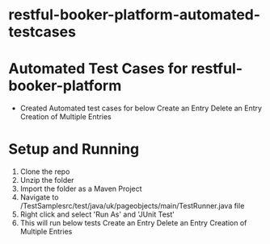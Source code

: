 # restful-booker-platform-automated-testcases

# Automated Test Cases for restful-booker-platform
- Created Automated test cases for below
  Create an Entry
  Delete an Entry
  Creation of Multiple Entries

# Setup and Running
1. Clone the repo
2. Unzip the folder
3. Import the folder as a Maven Project
4. Navigate to /TestSamplesrc/test/java/uk/pageobjects/main/TestRunner.java file
5. Right click and select 'Run As' and 'JUnit Test'
6. This will run below tests
    Create an Entry
    Delete an Entry
    Creation of Multiple Entries
